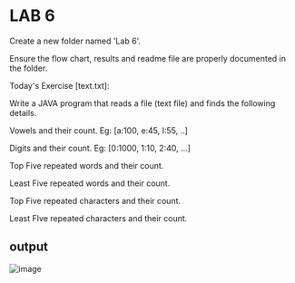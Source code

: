 
# LAB 6
Create a new folder named 'Lab 6'.

Ensure the flow chart, results and readme file are properly documented in the folder.



Today's Exercise [text.txt]:

Write a JAVA program that reads a file (text file) and finds the following details.

Vowels and their count. Eg: [a:100, e:45, I:55, ..]

Digits and their count. Eg: [0:1000, 1:10, 2:40, ...]

Top Five repeated words and their count.

Least Five repeated words and their count.

Top Five repeated characters and their count.

Least FIve repeated characters and their count.

## output



![image](https://github.com/ArjunKrizz/22122107-MDS273L-JAVA/assets/115824939/ba06932a-43a2-4657-bae2-9b1859bcea45)


